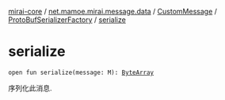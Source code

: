 [mirai-core](../../../index.md) / [net.mamoe.mirai.message.data](../../index.md) / [CustomMessage](../index.md) / [ProtoBufSerializerFactory](index.md) / [serialize](./serialize.md)

# serialize

`open fun serialize(message: M): `[`ByteArray`](https://kotlinlang.org/api/latest/jvm/stdlib/kotlin/-byte-array/index.html)

序列化此消息.


